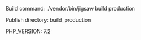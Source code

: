 Build command: ./vendor/bin/jigsaw build production		

Publish directory: build_production		

PHP_VERSION: 7.2		
